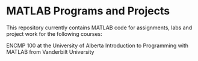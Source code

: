 MATLAB Programs and Projects
============================

This repository currently contains MATLAB code for assignments, labs and project work for the following courses:

ENCMP 100 at the University of Alberta
Introduction to Programming with MATLAB from Vanderbilt University
